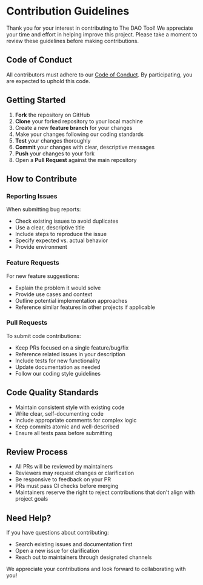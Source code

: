 # Contribution Guidelines

Thank you for your interest in contributing to The DAO Tool! We appreciate your time and effort in helping improve this project. Please take a moment to review these guidelines before making contributions.

## Code of Conduct

All contributors must adhere to our [Code of Conduct](CODE_OF_CONDUCT.md). By participating, you are expected to uphold this code.

## Getting Started

1. **Fork** the repository on GitHub
2. **Clone** your forked repository to your local machine
3. Create a new **feature branch** for your changes
4. Make your changes following our coding standards
5. **Test** your changes thoroughly
6. **Commit** your changes with clear, descriptive messages
7. **Push** your changes to your fork
8. Open a **Pull Request** against the main repository

## How to Contribute

### Reporting Issues
When submitting bug reports:
- Check existing issues to avoid duplicates
- Use a clear, descriptive title
- Include steps to reproduce the issue
- Specify expected vs. actual behavior
- Provide environment

### Feature Requests
For new feature suggestions:
- Explain the problem it would solve
- Provide use cases and context
- Outline potential implementation approaches
- Reference similar features in other projects if applicable

### Pull Requests
To submit code contributions:
- Keep PRs focused on a single feature/bug/fix
- Reference related issues in your description
- Include tests for new functionality
- Update documentation as needed
- Follow our coding style guidelines

## Code Quality Standards

- Maintain consistent style with existing code
- Write clear, self-documenting code
- Include appropriate comments for complex logic
- Keep commits atomic and well-described
- Ensure all tests pass before submitting

## Review Process

- All PRs will be reviewed by maintainers
- Reviewers may request changes or clarification
- Be responsive to feedback on your PR
- PRs must pass CI checks before merging
- Maintainers reserve the right to reject contributions that don't align with project goals

## Need Help?

If you have questions about contributing:
- Search existing issues and documentation first
- Open a new issue for clarification
- Reach out to maintainers through designated channels

We appreciate your contributions and look forward to collaborating with you!
